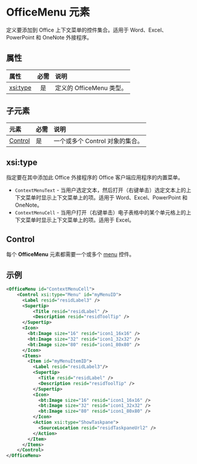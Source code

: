 # <a name="officemenu-element"></a>OfficeMenu 元素
定义要添加到 Office 上下文菜单的控件集合。适用于 Word、Excel、PowerPoint 和 OneNote 外接程序。

## <a name="attributes"></a>属性

| 属性            | 必需 | 说明                          |
|:---------------------|:--------:|:-------------------------------------|
| [xsi:type](#xsitype) | 是      | 定义的 OfficeMenu 类型。|

## <a name="child-elements"></a>子元素
|  元素 |  必需  |  说明  |
|:-----|:-----|:-----|
|  [Control](#control)    | 是 |  一个或多个 Control 对象的集合。  |

## <a name="xsi:type"></a>xsi:type
指定要在其中添加此 Office 外接程序的 Office 客户端应用程序的内置菜单。

- `ContextMenuText` -  当用户选定文本，然后打开（右键单击）选定文本上的上下文菜单时显示上下文菜单上的项。适用于 Word、Excel、PowerPoint 和 OneNote。
- `ContextMenuCell` -  当用户打开（右键单击）电子表格中的某个单元格上的上下文菜单时显示上下文菜单上的项。适用于 Excel。 

## <a name="control"></a>Control

每个 **OfficeMenu** 元素都需要一个或多个 [menu](./control.md#menu-dropdown-button-controls) 控件。 


## <a name="example"></a>示例

```xml
<OfficeMenu id="ContextMenuCell">
    <Control xsi:type="Menu" id="myMenuID">
      <Label resid="residLabel3" />
      <Supertip>
          <Title resid="residLabel" />
          <Description resid="residToolTip" />
      </Supertip>   
      <Icon>
        <bt:Image size="16" resid="icon1_16x16" />
        <bt:Image size="32" resid="icon1_32x32" />
        <bt:Image size="80" resid="icon1_80x80" />
      </Icon>    
      <Items>
        <Item id="myMenuItemID">
          <Label resid="residLabel3"/>
          <Supertip>
            <Title resid="residLabel" />
            <Description resid="residToolTip" />
          </Supertip>
          <Icon>
            <bt:Image size="16" resid="icon1_16x16" />
            <bt:Image size="32" resid="icon1_32x32" />
            <bt:Image size="80" resid="icon1_80x80" />
          </Icon>    
          <Action xsi:type="ShowTaskpane">
            <SourceLocation resid="residTaskpaneUrl2" />    
          </Action>    
        </Item>
      </Items>
    </Control>   
</OfficeMenu>
```
